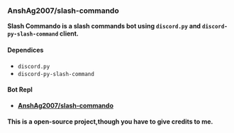 ﻿### AnshAg2007/slash-commando

**Slash Commando is a slash commands bot using `discord.py` and `discord-py-slash-command` client.**

#### Dependices 
- `discord.py`
- `discord-py-slash-command`

#### Bot Repl
- [**AnshAg2007/slash-commando**](https://repl.it/@AnshAg2007/slash-commando)
#### This is a open-source project,though you have to give credits to me.
